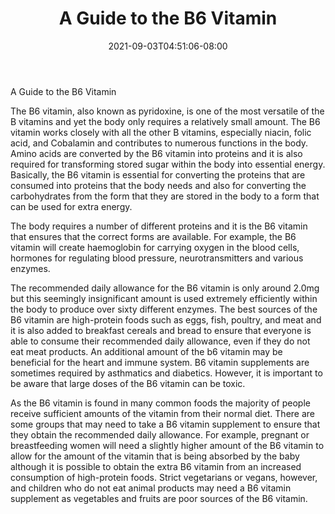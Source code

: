 ﻿---
title: "A Guide to the B6 Vitamin"
date: 2021-09-03T04:51:06-08:00
description: "Vitamins Tips for Web Success"
featured_image: "/images/Vitamins.jpg"
tags: ["Vitamins"]
---

A Guide to the B6 Vitamin
 
The B6 vitamin, also known as pyridoxine, is one of the most versatile of the B vitamins and yet the body only requires a relatively small amount.  The B6 vitamin works closely with all the other B vitamins, especially niacin, folic acid, and Cobalamin and contributes to numerous functions in the body. Amino acids are converted by the B6 vitamin into proteins and it is also required for transforming stored sugar within the body into essential energy. Basically, the B6 vitamin is essential for converting the proteins that are consumed into proteins that the body needs and also for converting the carbohydrates from the form that they are stored in the body to a form that can be used for extra energy.

The body requires a number of different proteins and it is the B6 vitamin that ensures that the correct forms are available. For example, the B6 vitamin will create haemoglobin for carrying oxygen in the blood cells, hormones for regulating blood pressure, neurotransmitters and various enzymes.

The recommended daily allowance for the B6 vitamin is only around 2.0mg but this seemingly insignificant amount is used extremely efficiently within the body to produce over sixty different enzymes. The best sources of the B6 vitamin are high-protein foods such as eggs, fish, poultry, and meat and it is also added to breakfast cereals and bread to ensure that everyone is able to consume their recommended daily allowance, even if they do not eat meat products. An additional amount of the b6 vitamin may be beneficial for the heart and immune system. B6 vitamin supplements are sometimes required by asthmatics and diabetics. However, it is important to be aware that large doses of the B6 vitamin can be toxic.

As the B6 vitamin is found in many common foods the majority of people receive sufficient amounts of the vitamin from their normal diet. There are some groups that may need to take a B6 vitamin supplement to ensure that they obtain the recommended daily allowance. For example, pregnant or breastfeeding women will need a slightly higher amount of the B6 vitamin to allow for the amount of the vitamin that is being absorbed by the baby although it is possible to obtain the extra B6 vitamin from an increased consumption of high-protein foods. Strict vegetarians or vegans, however, and children who do not eat animal products may need a B6 vitamin supplement as vegetables and fruits are poor sources of the B6 vitamin.


